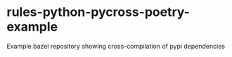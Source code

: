 # rules-python-pycross-poetry-example
Example bazel repository showing cross-compilation of pypi dependencies

